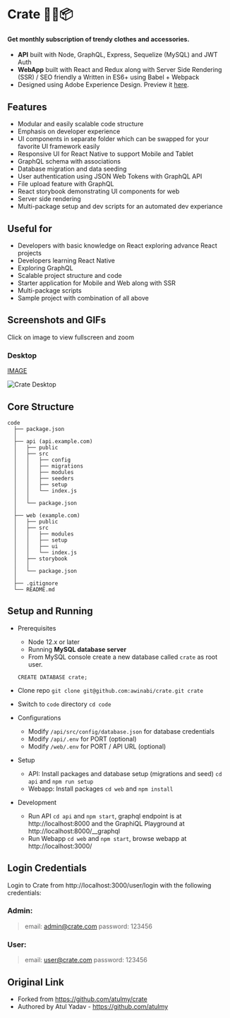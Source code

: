 # Crate 👕👖📦

#### Get monthly subscription of trendy clothes and accessories.

- **API** built with Node, GraphQL, Express, Sequelize (MySQL) and JWT Auth
- **WebApp** built with React and Redux along with Server Side Rendering (SSR) / SEO friendly
a Written in ES6+ using Babel + Webpack
- Designed using Adobe Experience Design. Preview it [here](https://xd.adobe.com/view/a662a49f-57e7-4ffd-91bd-080b150b0317/).

## Features

- Modular and easily scalable code structure
- Emphasis on developer experience
- UI components in separate folder which can be swapped for your favorite UI framework easily
- Responsive UI for React Native to support Mobile and Tablet
- GraphQL schema with associations
- Database migration and data seeding
- User authentication using JSON Web Tokens with GraphQL API
- File upload feature with GraphQL
- React storybook demonstrating UI components for web
- Server side rendering
- Multi-package setup and dev scripts for an automated dev experiance

## Useful for

- Developers with basic knowledge on React exploring advance React projects
- Developers learning React Native
- Exploring GraphQL
- Scalable project structure and code
- Starter application for Mobile and Web along with SSR
- Multi-package scripts
- Sample project with combination of all above

## Screenshots and GIFs

Click on image to view fullscreen and zoom

### Desktop

[IMAGE](https://github.com/atulmy/atulmy.github.io/blob/master/images/crate/desktop-all-with-link.png)

![Crate Desktop](https://raw.githubusercontent.com/atulmy/atulmy.github.io/master/images/crate/desktop-all-with-link.png)

## Core Structure

    code
      ├── package.json
      │
      ├── api (api.example.com)
      │   ├── public
      │   ├── src
      │   │   ├── config
      │   │   ├── migrations
      │   │   ├── modules
      │   │   ├── seeders
      │   │   ├── setup
      │   │   └── index.js
      │   │
      │   └── package.json
      │
      ├── web (example.com)
      │   ├── public
      │   ├── src
      │   │   ├── modules
      │   │   ├── setup
      │   │   ├── ui
      │   │   └── index.js
      │   ├── storybook
      │   │
      │   └── package.json
      │
      ├── .gitignore
      └── README.md

## Setup and Running

- Prerequisites

  - Node 12.x or later
  - Running **MySQL database server**
  - From MySQL console create a new database called `crate` as root user.

  ```
  CREATE DATABASE crate;
  ```

- Clone repo `git clone git@github.com:awinabi/crate.git crate`

- Switch to `code` directory `cd code`

- Configurations

  - Modify `/api/src/config/database.json` for database credentials
  - Modify `/api/.env` for PORT (optional)
  - Modify `/web/.env` for PORT / API URL (optional)

- Setup

  - API: Install packages and database setup (migrations and seed) `cd api` and `npm run setup`
  - Webapp: Install packages `cd web` and `npm install`

- Development
  - Run API `cd api` and `npm start`, graphql endpoint is at http://localhost:8000 and the GraphiQL Playground at http://localhost:8000/__graphql
  - Run Webapp `cd web` and `npm start`, browse webapp at http://localhost:3000/

## Login Credentials

Login to Crate from http://localhost:3000/user/login with the following credentials:

### Admin:

> email: admin@crate.com
> password: 123456

### User:

> email: user@crate.com
> password: 123456

## Original Link

- Forked from https://github.com/atulmy/crate
- Authored by Atul Yadav - https://github.com/atulmy
